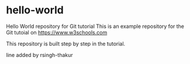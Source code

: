 # hello-world
Hello World repository for Git tutorial
This is an example repository for the Git tutoial on https://www.w3schools.com

This repository is built step by step in the tutorial.

line added by rsingh-thakur
